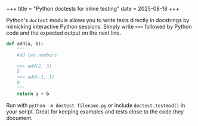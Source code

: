 +++
title = "Python doctests for inline testing"
date = 2025-08-18
+++

Python's `doctest` module allows you to write tests directly in docstrings by mimicking interactive Python sessions. Simply write `>>>` followed by Python code and the expected output on the next line.

```python
def add(a, b):
    """
    Add two numbers.
    
    >>> add(2, 3)
    5
    >>> add(-1, 1)
    0
    """
    return a + b
```

Run with `python -m doctest filename.py` or include `doctest.testmod()` in your script. Great for keeping examples and tests close to the code they document.